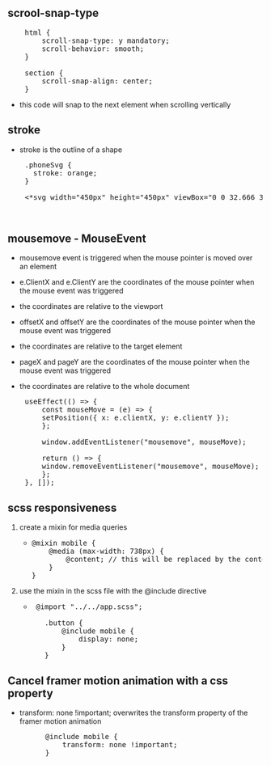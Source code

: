 ## scrool-snap-type

<pre>
    html {
        scroll-snap-type: y mandatory;
        scroll-behavior: smooth;
    }

    section {
        scroll-snap-align: center;
    }
</pre>

- this code will snap to the next element when scrolling vertically

## stroke

- stroke is the outline of a shape

<pre>
    .phoneSvg {
      stroke: orange;
    }

    <*svg width="450px" height="450px" viewBox="0 0 32.666 32.666">
        <path strokeWidth={0.2} fill="none" d="M28.189,16" />
    </svg>
</pre>

## mousemove - MouseEvent

- mousemove event is triggered when the mouse pointer is moved over an element

- e.ClientX and e.ClientY are the coordinates of the mouse pointer when the mouse event was triggered
- the coordinates are relative to the viewport

- offsetX and offsetY are the coordinates of the mouse pointer when the mouse event was triggered
- the coordinates are relative to the target element

- pageX and pageY are the coordinates of the mouse pointer when the mouse event was triggered
- the coordinates are relative to the whole document

<pre>
    useEffect(() => {
        const mouseMove = (e) => {
        setPosition({ x: e.clientX, y: e.clientY });
        };

        window.addEventListener("mousemove", mouseMove);

        return () => {
        window.removeEventListener("mousemove", mouseMove);
        };
    }, []);
</pre>

## scss responsiveness

1. create a mixin for media queries

   - <pre>
     @mixin mobile {
         @media (max-width: 738px) {
             @content; // this will be replaced by the content of the mixin 
         }
     }
     </pre>

2. use the mixin in the scss file with the @include directive

   - <pre>
      @import "../../app.scss";
      
        .button {
            @include mobile {
                display: none;
            }
        }
     </pre>

## Cancel framer motion animation with a css property

- transform: none !important; overwrites the transform property of the framer motion animation

    <pre>
        @include mobile {
            transform: none !important;
        }
    </pre>
